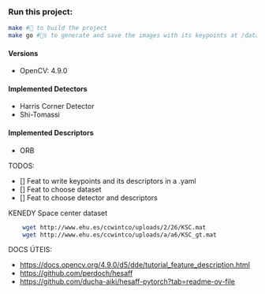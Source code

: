 
### Run this project:
```bash
make #🚀 to build the project
make go #🏃‍♀️ to generate and save the images with its keypoints at /data/processed/keypointImages
```

#### Versions
- OpenCV: 4.9.0

#### Implemented Detectors
- Harris Corner Detector
- Shi-Tomassi

#### Implemented Descriptors
- ORB


TODOS:
- [] Feat to write keypoints and its descriptors in a .yaml
- [] Feat to choose dataset
- [] Feat to choose detector and descriptors

KENEDY Space center dataset
```bash
    wget http://www.ehu.es/ccwintco/uploads/2/26/KSC.mat
    wget http://www.ehu.es/ccwintco/uploads/a/a6/KSC_gt.mat
```

DOCS ÚTEIS:
- https://docs.opencv.org/4.9.0/d5/dde/tutorial_feature_description.html
- https://github.com/perdoch/hesaff
- https://github.com/ducha-aiki/hesaff-pytorch?tab=readme-ov-file